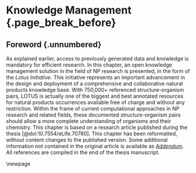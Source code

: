 # Knowledge Management {.page_break_before}

## Foreword {.unnumbered}

As explained earlier, access to previously generated data and knowledge is mandatory for efficient research.
In this chapter, an open knowledge management solution in the field of NP research is presented, in the form of the *Lotus Initiative*.
This initiative represents an important advancement in the design and deployment of a comprehensive and collaborative natural products knowledge base.
With 750,000+ referenced structure-organism pairs, LOTUS is actually one of the biggest and best annotated resources for natural products occurrences available free of charge and without any restriction.
Within the frame of current computational approaches in NP research and related fields, these documented structure-organism pairs should allow a more complete understanding of organisms and their chemistry.
This chapter is based on a research article published during the thesis [@doi:10.7554/eLife.70780]. 
This chapter has been reformatted, without content changes to the published version.
Some additional information not contained in the original article is available as *[Addendum](#addendum-lotus)*.
All references are compiled in the end of the thesis manuscript.

\newpage